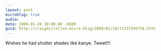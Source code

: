```yaml
---
layout: post
microblog: true
audio: 
date: 2009-01-28 18:00:00 -0600
guid: http://craigmcclellan.micro.blog/2009/01/29/t1157595758.html
---
```

Wishes he had shutter shades like kanye. Tweet!!!
